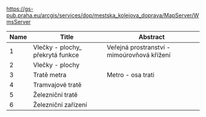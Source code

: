 https://gs-pub.praha.eu/arcgis/services/dop/mestska_kolejova_doprava/MapServer/WmsServer

|Name|Title|Abstract|
|--|--|--|
|1|Vlečky - plochy_ překrytá funkce|Veřejná prostranství - mimoúrovňová křížení|
|2|Vlečky - plochy||
|3|Tratě metra|Metro - osa trati|
|4|Tramvajové tratě||
|5|Železniční tratě||
|6|Železniční zařízení||

